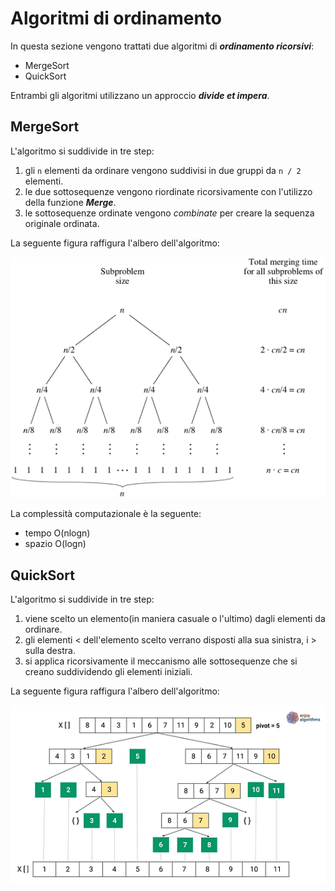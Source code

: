 # Algoritmi di ordinamento

In questa sezione vengono trattati due algoritmi di ***ordinamento ricorsivi***:

- MergeSort
- QuickSort

Entrambi gli algoritmi utilizzano un approccio ***divide et impera***.

## MergeSort
L'algoritmo si suddivide in tre step:

1. gli `n` elementi da ordinare vengono suddivisi in due gruppi da `n / 2` elementi.
2. le due sottosequenze vengono riordinate ricorsivamente con l'utilizzo della funzione ***Merge***.
3. le sottosequenze ordinate vengono *combinate* per creare la sequenza originale ordinata.

La seguente figura raffigura l'albero dell'algoritmo:

![mergesort](merge_sort_tree_4.png)

La complessità computazionale è la seguente:

- tempo O(nlogn)
- spazio O(logn)

## QuickSort
L'algoritmo si suddivide in tre step:

1. viene scelto un elemento(in maniera casuale o l'ultimo) dagli elementi da ordinare.
2. gli elementi < dell'elemento scelto verrano disposti alla sua sinistra, i > sulla destra.
3. si applica ricorsivamente il meccanismo alle sottosequenze che si creano suddividendo gli elementi iniziali.

La seguente figura raffigura l'albero dell'algoritmo:

![quicksort](quick_sort_tree.png)

